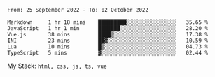 <!--START_SECTION:waka-->

```text
From: 25 September 2022 - To: 02 October 2022

Markdown     1 hr 18 mins    █████████░░░░░░░░░░░░░░░░   35.65 %
JavaScript   1 hr 1 min      ███████░░░░░░░░░░░░░░░░░░   28.20 %
Vue.js       38 mins         ████▒░░░░░░░░░░░░░░░░░░░░   17.38 %
INI          23 mins         ██▓░░░░░░░░░░░░░░░░░░░░░░   10.59 %
Lua          10 mins         █▒░░░░░░░░░░░░░░░░░░░░░░░   04.73 %
TypeScript   5 mins          ▓░░░░░░░░░░░░░░░░░░░░░░░░   02.44 %
```

<!--END_SECTION:waka-->
My Stack: `html, css, js, ts, vue`

